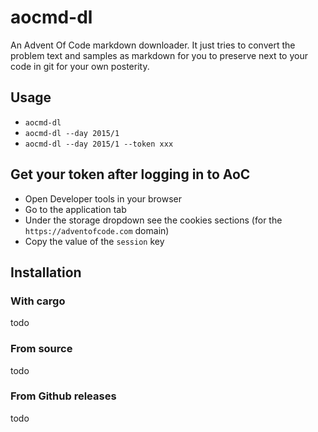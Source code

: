 # aocmd-dl
An Advent Of Code markdown downloader.
It just tries to convert the problem text and samples as markdown for you to preserve next to your code in git for your own posterity.

## Usage
- `aocmd-dl`
- `aocmd-dl --day 2015/1`
- `aocmd-dl --day 2015/1 --token xxx`

## Get your token after logging in to AoC
- Open Developer tools in your browser
- Go to the application tab
- Under the storage dropdown see the cookies sections (for the `https://adventofcode.com` domain)
- Copy the value of the `session` key

## Installation
### With cargo
todo

### From source
todo

### From Github releases
todo
